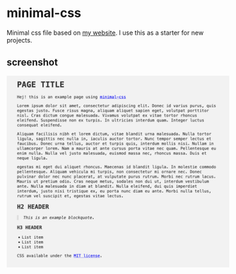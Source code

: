 # minimal-css

Minimal css file based on [my website](https://mijndertstuij.nl/). I use this as a starter for new projects.

## screenshot

![screenshot](screenshot.png)
